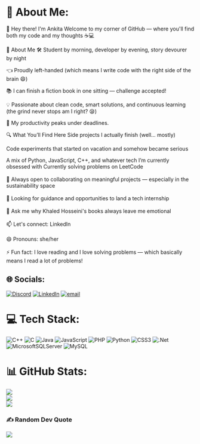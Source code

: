 # 💫 About Me:
👋 Hey there! I'm Ankita
Welcome to my corner of GitHub — where you'll find both my code and my thoughts ☕💻

🧠 About Me
🛠️ Student by morning, developer by evening, story devourer by night

👈 Proudly left-handed (which means I write code with the right side of the brain 😄)

📚 I can finish a fiction book in one sitting — challenge accepted!

💡 Passionate about clean code, smart solutions, and continuous learning (the grind never stops am I right? 😪)

🎯 My productivity peaks under deadlines.

🔍 What You’ll Find Here
Side projects I actually finish (well… mostly)

Code experiments that started on vacation and somehow became serious

A mix of Python, JavaScript, C++, and whatever tech I’m currently obsessed with
 Currently solving problems on LeetCode<br><br>👯 Always open to collaborating on meaningful projects — especially in the sustainability space<br><br>🤝 Looking for guidance and opportunities to land a tech internship<br><br>💬 Ask me why Khaled Hosseini's books always leave me emotional<br><br>📫 Let's connect: LinkedIn <br><br>😄 Pronouns: she/her<br><br>⚡ Fun fact: I love reading and I love solving problems — which basically means I read a lot of problems!


## 🌐 Socials:
[![Discord](https://img.shields.io/badge/Discord-%237289DA.svg?logo=discord&logoColor=white)](https://discord.gg/clawsandquips) [![LinkedIn](https://img.shields.io/badge/LinkedIn-%230077B5.svg?logo=linkedin&logoColor=white)](https://linkedin.com/in/https://www.linkedin.com/in/ankita-singh-938a4625b) [![email](https://img.shields.io/badge/Email-D14836?logo=gmail&logoColor=white)](mailto:as10090174@gmail.com) 

# 💻 Tech Stack:
![C++](https://img.shields.io/badge/c++-%2300599C.svg?style=for-the-badge&logo=c%2B%2B&logoColor=white) ![C](https://img.shields.io/badge/c-%2300599C.svg?style=for-the-badge&logo=c&logoColor=white) ![Java](https://img.shields.io/badge/java-%23ED8B00.svg?style=for-the-badge&logo=openjdk&logoColor=white) ![JavaScript](https://img.shields.io/badge/javascript-%23323330.svg?style=for-the-badge&logo=javascript&logoColor=%23F7DF1E) ![PHP](https://img.shields.io/badge/php-%23777BB4.svg?style=for-the-badge&logo=php&logoColor=white) ![Python](https://img.shields.io/badge/python-3670A0?style=for-the-badge&logo=python&logoColor=ffdd54) ![CSS3](https://img.shields.io/badge/css3-%231572B6.svg?style=for-the-badge&logo=css3&logoColor=white) ![.Net](https://img.shields.io/badge/.NET-5C2D91?style=for-the-badge&logo=.net&logoColor=white) ![MicrosoftSQLServer](https://img.shields.io/badge/Microsoft%20SQL%20Server-CC2927?style=for-the-badge&logo=microsoft%20sql%20server&logoColor=white) ![MySQL](https://img.shields.io/badge/mysql-4479A1.svg?style=for-the-badge&logo=mysql&logoColor=white)
# 📊 GitHub Stats:
![](https://github-readme-stats.vercel.app/api?username=AnkitaS99&theme=rose&hide_border=false&include_all_commits=true&count_private=true)<br/>
![](https://nirzak-streak-stats.vercel.app/?user=AnkitaS99&theme=rose&hide_border=false)<br/>
![](https://github-readme-stats.vercel.app/api/top-langs/?username=AnkitaS99&theme=rose&hide_border=false&include_all_commits=true&count_private=true&layout=compact)

### ✍️ Random Dev Quote
![](https://quotes-github-readme.vercel.app/api?type=horizontal&theme=radical)

<!-- Proudly created with GPRM ( https://gprm.itsvg.in ) -->
